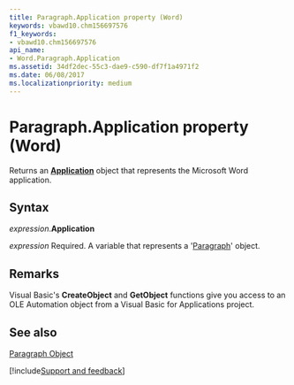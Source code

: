 ```yaml
---
title: Paragraph.Application property (Word)
keywords: vbawd10.chm156697576
f1_keywords:
- vbawd10.chm156697576
api_name:
- Word.Paragraph.Application
ms.assetid: 34df2dec-55c3-dae9-c590-df7f1a4971f2
ms.date: 06/08/2017
ms.localizationpriority: medium
---
```



# Paragraph.Application property (Word)

Returns an **[Application](Word.Application.md)** object that represents the Microsoft Word application.


## Syntax

_expression_.**Application**

_expression_ Required. A variable that represents a '[Paragraph](Word.Paragraph.md)' object.


## Remarks

Visual Basic's **CreateObject** and **GetObject** functions give you access to an OLE Automation object from a Visual Basic for Applications project.


## See also


[Paragraph Object](Word.Paragraph.md)

[!include[Support and feedback](~/includes/feedback-boilerplate.md)]